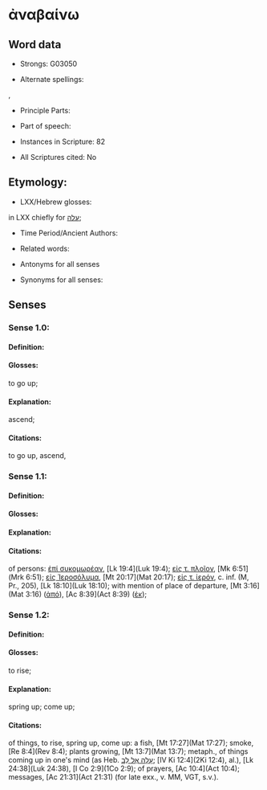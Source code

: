# ἀναβαίνω

<!-- Status: S2=NeedsEdits -->
<!-- Lexica used for edits:   -->

## Word data

* Strongs: G03050

* Alternate spellings:

,

* Principle Parts: 


* Part of speech: 


* Instances in Scripture: 82

* All Scriptures cited: No

## Etymology: 


* LXX/Hebrew glosses: 

in LXX chiefly for [עלה](//en-uhl/H5927);

* Time Period/Ancient Authors: 


* Related words: 

* Antonyms for all senses

* Synonyms for all senses: 


## Senses 


### Sense  1.0: 

#### Definition: 

#### Glosses: 

to go up; 

#### Explanation: 

ascend; 

#### Citations: 

to go up, ascend,

### Sense  1.1: 

#### Definition: 


#### Glosses:



#### Explanation:



#### Citations: 

of persons: [ἐπί συκομωρέαν](), [Lk 19:4](Luk 19:4); [εἰς τ. πλοῖον](), [Mk 6:51](Mrk 6:51); [εἰς Ἱεροσόλυμα](), [Mt 20:17](Mat 20:17); [εἰς τ. ἱερόν](), c. inf. (M, Pr., 205), [Lk 18:10](Luk 18:10); with mention of place of departure, [Mt 3:16](Mat 3:16) ([ἀπό]()), [Ac 8:39](Act 8:39) ([ἐκ]()); 

### Sense  1.2: 

#### Definition: 

#### Glosses: 

to rise; 

#### Explanation: 

spring up; 
come up; 

#### Citations: 

of things, to rise, spring up, come up: a fish, [Mt 17:27](Mat 17:27); smoke, [Re 8:4](Rev 8:4); plants growing, [Mt 13:7](Mat 13:7); metaph., of things coming up in one's mind (as Heb. [עָלָה אֶל לֵב](//en-uhl/H5927); [IV Ki 12:4](2Ki 12:4), al.), [Lk 24:38](Luk 24:38), [I Co 2:9](1Co 2:9); of prayers, [Ac 10:4](Act 10:4); messages, [Ac 21:31](Act 21:31) (for late exx., v. MM, VGT, s.v.). 
